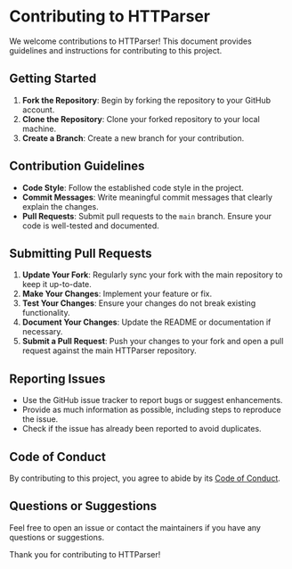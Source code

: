
# Contributing to HTTParser

We welcome contributions to HTTParser! This document provides guidelines and instructions for contributing to this project.

## Getting Started

1. **Fork the Repository**: Begin by forking the repository to your GitHub account.
2. **Clone the Repository**: Clone your forked repository to your local machine.
3. **Create a Branch**: Create a new branch for your contribution.

## Contribution Guidelines

- **Code Style**: Follow the established code style in the project.
- **Commit Messages**: Write meaningful commit messages that clearly explain the changes.
- **Pull Requests**: Submit pull requests to the `main` branch. Ensure your code is well-tested and documented.

## Submitting Pull Requests

1. **Update Your Fork**: Regularly sync your fork with the main repository to keep it up-to-date.
2. **Make Your Changes**: Implement your feature or fix.
3. **Test Your Changes**: Ensure your changes do not break existing functionality.
4. **Document Your Changes**: Update the README or documentation if necessary.
5. **Submit a Pull Request**: Push your changes to your fork and open a pull request against the main HTTParser repository.

## Reporting Issues

- Use the GitHub issue tracker to report bugs or suggest enhancements.
- Provide as much information as possible, including steps to reproduce the issue.
- Check if the issue has already been reported to avoid duplicates.

## Code of Conduct

By contributing to this project, you agree to abide by its [Code of Conduct](CODE_OF_CONDUCT.md).

## Questions or Suggestions

Feel free to open an issue or contact the maintainers if you have any questions or suggestions.

Thank you for contributing to HTTParser!
